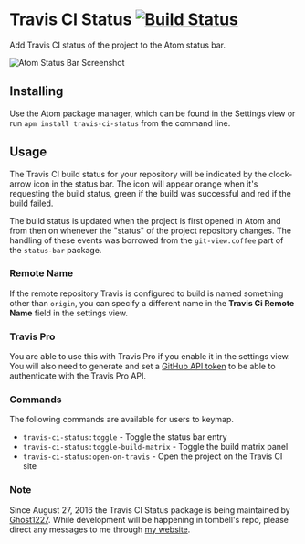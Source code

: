 # Travis CI Status [![Build Status](https://travis-ci.org/tombell/travis-ci-status.svg)](https://travis-ci.org/tombell/travis-ci-status)

Add Travis CI status of the project to the Atom status bar.

![Atom Status Bar Screenshot](https://raw.githubusercontent.com/tombell/travis-ci-status/master/travis_ci_status.png)

## Installing

Use the Atom package manager, which can be found in the Settings view or run
`apm install travis-ci-status` from the command line.

## Usage

The Travis CI build status for your repository will be indicated by the
clock-arrow icon in the status bar. The icon will appear orange when it's
requesting the build status, green if the build was successful and red if the
build failed.

The build status is updated when the project is first opened in Atom and from
then on whenever the "status" of the project repository changes. The handling of
these events was borrowed from the `git-view.coffee` part of the `status-bar`
package.

### Remote Name

If the remote repository Travis is configured to build is named something other
than `origin`, you can specify a different name in the **Travis Ci Remote Name**
field in the settings view.

### Travis Pro

You are able to use this with Travis Pro if you enable it in the settings view.
You will also need to generate and set a
[GitHub API token](https://github.com/settings/tokens/new) to be able to
authenticate with the Travis Pro API.

### Commands

The following commands are available for users to keymap.

* `travis-ci-status:toggle` - Toggle the status bar entry
* `travis-ci-status:toggle-build-matrix` - Toggle the build matrix panel
* `travis-ci-status:open-on-travis` - Open the project on the Travis CI site

### Note

Since August 27, 2016 the Travis CI Status package is being maintained by [Ghost1227](https://github.com/ghost1227). While development will be happening in tombell's repo, please direct any messages to me through [my website](https://section214.com).
